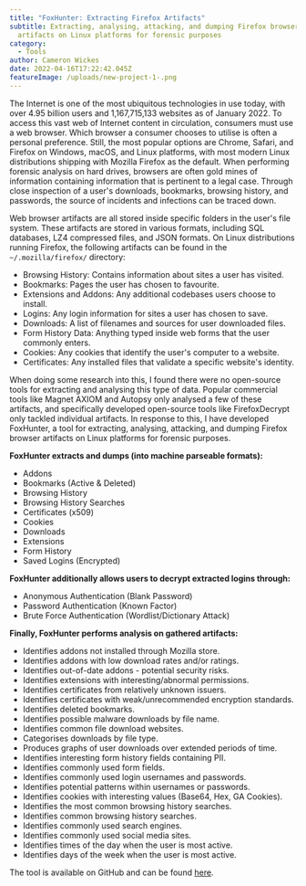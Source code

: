 ```yaml
---
title: "FoxHunter: Extracting Firefox Artifacts"
subtitle: Extracting, analysing, attacking, and dumping Firefox browser
  artifacts on Linux platforms for forensic purposes
category:
  - Tools
author: Cameron Wickes
date: 2022-04-16T17:22:42.045Z
featureImage: /uploads/new-project-1-.png
---
```

The Internet is one of the most ubiquitous technologies in use today, with over 4.95 billion users and 1,167,715,133 websites as of January 2022. To access this vast web of Internet content in circulation, consumers must use a web browser. Which browser a consumer chooses to utilise is often a personal preference. Still, the most popular options are Chrome, Safari, and Firefox on Windows, macOS, and Linux platforms, with most modern Linux distributions shipping with Mozilla Firefox as the default. When performing forensic analysis on hard drives, browsers are often gold mines of information containing information that is pertinent to a legal case. Through close inspection of a user's downloads, bookmarks, browsing history, and passwords, the source of incidents and infections can be traced down.



Web browser artifacts are all stored inside specific folders in the user's file system. These artifacts are stored in various formats, including SQL databases, LZ4 compressed files, and JSON formats. On Linux distributions running Firefox, the following artifacts can be found in the `~/.mozilla/firefox/` directory:

* Browsing History: Contains information about sites a user has visited.
* Bookmarks: Pages the user has chosen to favourite.
* Extensions and Addons: Any additional codebases users choose to install.
* Logins: Any login information for sites a user has chosen to save.
* Downloads: A list of filenames and sources for user downloaded files.
* Form History Data: Anything typed inside web forms that the user commonly enters.
* Cookies: Any cookies that identify the user's computer to a website.
* Certificates: Any installed files that validate a specific website's identity.



When doing some research into this, I found there were no open-source tools for extracting and analysing this type of data. Popular commercial tools like Magnet AXIOM and Autopsy only analysed a few of these artifacts, and specifically developed open-source tools like FirefoxDecrypt only tackled individual artifacts. In response to this, I have developed FoxHunter, a tool for extracting, analysing, attacking, and dumping Firefox browser artifacts on Linux platforms for forensic purposes.  



**FoxHunter extracts and dumps (into machine parseable formats):**

* Addons
* Bookmarks (Active & Deleted)
* Browsing History
* Browsing History Searches
* Certificates (x509)
* Cookies
* Downloads
* Extensions
* Form History
* Saved Logins (Encrypted)



**FoxHunter additionally allows users to decrypt extracted logins through:**

* Anonymous Authentication (Blank Password)
* Password Authentication (Known Factor)
* Brute Force Authentication (Wordlist/Dictionary Attack)



**Finally, FoxHunter performs analysis on gathered artifacts:**

* Identifies addons not installed through Mozilla store.
* Identifies addons with low download rates and/or ratings.
* Identifies out-of-date addons - potential security risks.
* Identifies extensions with interesting/abnormal permissions.
* Identifies certificates from relatively unknown issuers.
* Identifies certificates with weak/unrecommended encryption standards.
* Identifies deleted bookmarks.
* Identifies possible malware downloads by file name.
* Identifies common file download websites.
* Categorises downloads by file type.
* Produces graphs of user downloads over extended periods of time.
* Identifies interesting form history fields containing PII.
* Identifies commonly used form fields.
* Identifies commonly used login usernames and passwords.
* Identifies potential patterns within usernames or passwords.
* Identifies cookies with interesting values (Base64, Hex, GA Cookies).
* Identifies the most common browsing history searches.
* Identifies common browsing history searches.
* Identifies commonly used search engines.
* Identifies commonly used social media sites.
* Identifies times of the day when the user is most active.
* Identifies days of the week when the user is most active.



The tool is available on GitHub and can be found [here](https://github.com/cameronwickes/foxhunter).